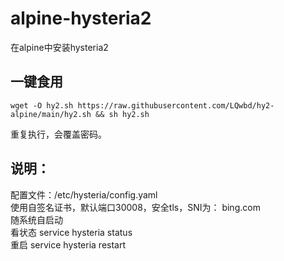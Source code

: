 # alpine-hysteria2
在alpine中安装hysteria2

## 一键食用
```
wget -O hy2.sh https://raw.githubusercontent.com/LQwbd/hy2-alpine/main/hy2.sh && sh hy2.sh
```
重复执行，会覆盖密码。  

## 说明：  
配置文件：/etc/hysteria/config.yaml  
使用自签名证书，默认端口30008，安全tls，SNI为： bing.com  
随系统自启动  
看状态 service hysteria status  
重启 service hysteria restart  
